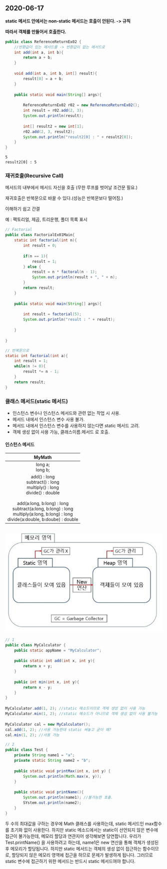 ## 2020-06-17

**static 메서드 안에서는 non-static 메서드는 호출이 안된다. -> 규칙**

**따라서 객체를 만들어서 호출한다.**

```java
public class ReferenceReturnEx02 {
    //반환값이 있는 메서드를 -> 반환값이 없는 메서드로
    int add(int a, int b){
        return a + b;
    }
    
    void add(int a, int b, int[] result){
        result[0] = a + b;
    }
    
    public static void main(String[] args){
        
        ReferenceReturnEx02 r02 = new ReferenceReturnEx02();
        int result = r02.add(2, 3);
        System.out.println(result);
        
        int[] result2 = new int[1];
        r02.add(2, 3, result2);
        System.out.println("result2[0] : " + result2[0]);
    }
}
```

```
5
result2[0] : 5
```



### 재귀호출(Recursive Call)

메서드의 내부에서 메서드 자신을 호출 (무한 루프를 벗어날 조건문 필요.)

재귀호출은 반복문으로 바꿀 수 있다.(성능은 반복문보다 떨어짐.)

이해하기 쉽고 간결

예 : 팩토리얼, 제곱, 트리운행, 폴더 목록 표시

```java
// Factorial
public class FactorialEx01Main{
    static int factorial(int n){
        int result = 0;

        if(n == 1){
            result = 1;
        } else {
            result = n * factoral(n - 1);
            System.out.println(result + ", " + n);
        }
		return result;
	}
    
    public static void main(String[] args){
        
        int result = factorial(5);
        System.out.println("result : " + result);
        
    }
    
}
```

```java
// 반복문으로
static int factorial(int a){
    int result = 1;
    while(n != 0){
        result *= n - 1;
    }
    return result;
}
```

#### 

### 클래스 메서드(static 메서드)

- 인스턴스 변수나 인스턴스 메서드와 관련 없는 작업 시 사용.
- 메서드 내에서 인스턴스 변수 사용 불가.
- 메서드 내에서 인스턴스 변수를 사용하지 않는다면 static 메서드 고려.
- 객체 생성 없이 사용 가능, 클래스이름.메서드 로 호출.

#### 인스턴스 메서드

|                            MyMath                            |
| :----------------------------------------------------------: |
|                     long a;<br />long b;                     |
| add() : long<br />subtract() : long<br />multiply() : long<br />divide() : double<br /><br />add(a:long, b:long) : long<br />subtract(a:long, b:long) : long<br />multiply(a:long, b:long) : long<br />divide(a:double, b:doube) : double |

​	![](https://github.com/osk14741/ehrStudy/blob/master/JAVA/img/static01.jpeg)

```java
// 1
public class MyCalculator {
    public static appName = "MyCalculator";
    
    public static int add(int x, int y){
        return x + y;
    }
    
    public int min(int x, int y){
        return x - y;
    }    
}

MyCalculator.add(1, 2); //static 메소드이므로 객체 생성 없이 사용 가능
MyCalculator.min(1, 2); //static 메소드가 아니므로 객체 생성 없이 사용 불가능

MyCalculator cal = new MyCalculator();
cal.add(1, 2); //사용 가능한데 static 써놓고 굳이 왜?
cal.min(1, 2); //사용 가능
```

```java
// 2
public class Test {
	private String name1 = "a";
	private static String name2 = "b";
	
	public static void printMax(int x, int y) {
		System.out.println(Math.max(x, y));
	}
	
	public static void printName(){
		System.out.println(name1); //불가능한 호출.
		SYstem.out.println(name2);
	}
}
```

두 수의 최대값을 구하는 경우에 Math 클래스를 사용하는데, static 메서드인 max함수를 초기화 없이 사용한다. 하지만 static 메소드에서는 static이 선언되지 않은 변수에 접근이 불가능한데, 메모리 할당과 연관지어 생각해보면 당연합니다. 우리가 Test.printName() 을 사용하려고 하는데, name1은 new 연산을 통해 객체가 생성된 후 메모리가 할당됩니다. 하지만 static 메서드는 객체의 생성 없이 접근하는 함수이므로, 할당되지 않은 메모리 영역에 접근을 하므로 문제가 발생하게 됩니다. 그러므로 static 변수에 접근하기 위한 메서드는 반드시 static 메서드여야 합니다.